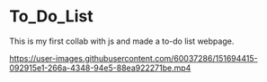 # To_Do_List
This is my first collab with js and made a to-do list webpage.

https://user-images.githubusercontent.com/60037286/151694415-092915e1-266a-4348-94e5-88ea922271be.mp4

